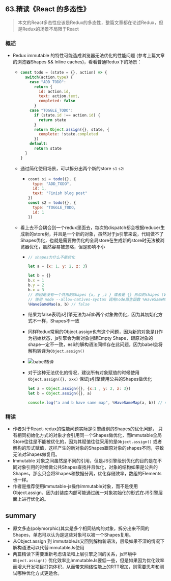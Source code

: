 ## **63.精读《React 的多态性》**

> 本文的React多态性应该是Redux的多态性，整篇文章都在论述Redux，但是Redux的场景不局限于React



### 概述

- Redux immutable 的特性可能造成浏览器无法优化的性能问题 (参考上篇文章的浏览器Shapes && Inline caches)，看看普通Redux下的场景：

  - ```javascript
    const todo = (state = {}, action) => {
      switch(action.type) {
        case "ADD_TODO":
          return {
            id: action.id,
            text: action.text,
            completed: false
          }
        case "TOGGLE_TODO":
          if (state.id !== action.id) {
            return state
          }
          return Object.assign({}, state, {
            complete: !state.completed
          })
        default: 
          return state
      }
    }
    ```

  - 通过简化使用场景，可以拆分出两个新的store `s1` `s2`:

    - ```js
      cosnt si = todo({}, {
        type: "ADD_TODO",
        id: 1,
        text: "Finish blog post"
      })
      const s2 = todo({}, {
        type: "TOGGLE_TODO,
      	id: 1
      })
      ```

  - 看上去不会耦合到一个redux里面去，每次的dispatch都会根据reducer生成新的store树，并且是一个新的对象，虽然对于js引擎来说，代码做不了Shapes优化，也就是需要做优化的全局store在生成新的store时无法被浏览器优化，虽然容易被忽略，但是影响不小

    - ```js
      // shapes为什么不能优化
      
      let a = {x: 1, y: 2, z: 3}
      
      let b = {}
      b.x = 1 
      b.y = 2
      b.x = 3
      // 原因是没有一个共用的Shapes {x, y ,z } 或者是 {} 形似的shapes (V8引擎的Shape称为Map)
      // 使用 node --allow-natives-syntax 调用node原生函数 %HaveSameMap 判断两个对象是否共享一个shape
      %HaveSameMao(a, b) // false
      ```

    - 结果为false表明js引擎无法为a和b两个对象做优化，因为其初始化方式不一样，Shapes不一致

    - 同样Redux常用的Object.assign也有这个问题，因为新的对象是{}作为初始状态，js引擎会为新对象创建Empty Shape，跟原对象的shape一定不一致，es6的解构语法同样存在此问题，因为babel会将解构转译为`Object.assign()`

    - ![babel转译](/Users/buxiongyu/Desktop/私人文件/weekly_notes/image/babel-transpile-object.png)

    - 对于这种无法优化的情况，建议所有对象赋值的时候使用`Object.assign({}, xxx)` 保证js引擎使用公共的Shapes做优化

      ```js
      let a = Object.assign({}, {x:1 , y: 2, z: 3})
      let b = Object.assign({}, a)
      
      console.log("a and b have same map", %HaveSameMap(a, b)) // same Shape: true
      ```



### 精读

- 作者对于React-redux的性能问题实际是引擎级别的Shapes的优化问题， 只有相同初始化方式的对象才会引用同一个Shapes做优化，而immutable全局Store往往是不能被优化的，因为其赋值往往采用的是`Object.assign()` 或者解构的形式赋值，这样产生的新对象的Shapes跟原对象的shapes不同，导致无法对Shapes做复用。
- Immutable 对象之间虽然是不同的引用，但是JS引擎级别优化的目的是在不同对象引用的时候做公共Shapes查找并且优化，对象的结构如果是公共的Shapes，那么只会将Shapes和数据分离，优化存储效率，数组的Elements也一样。
- 作者是推荐使用immutable-js操作immutable对象，而不是使用Object.assign，因为封装库内部可能通过统一对象初始化的形式在JS引擎层面上进行优化的。



## summary

- 原文多态(polymorphic)其实是多个相同结构的对象，拆分出来不同的Shapes，单态可以认为是这些对象可以被一个Shapes复用。
- 从Object.assign 到 immutableJs又回到解构新语法，层级如果不深的情况下解构语法可以代替immutableJs使用
- 两篇精读下需要重新考虑语法和上层引擎之间的关系，js环境中`Object.assign()` 优化效率比ImmutableJs要低一些，但是如果因为优化效率而增大开发项目打包体积，从而带来网络性能上的RTT增加，则需要思考和测试哪种优化方式更适合。





